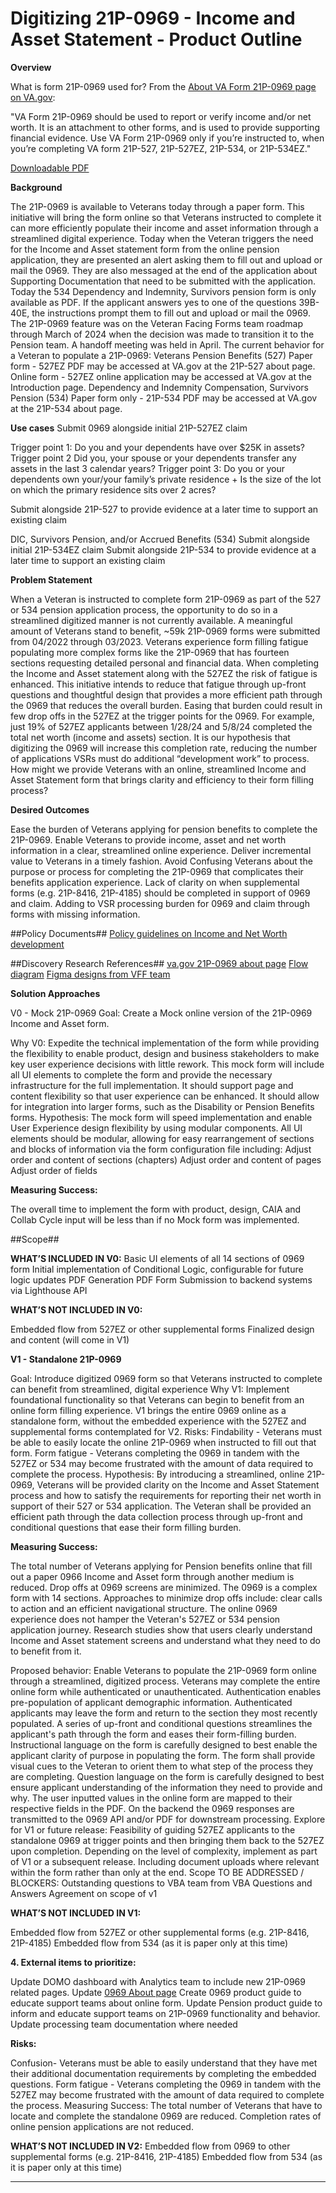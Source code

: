 # Digitizing 21P-0969 - Income and Asset Statement - Product Outline 

**Overview**

What is form 21P-0969 used for? From the [About VA Form 21P-0969 page on VA.gov](https://staging.va.gov/find-forms/about-form-21p-0969/):

"VA Form 21P-0969 should be used to report or verify income and/or net worth.  It is an attachment to other forms, and is used to provide supporting financial evidence. Use VA Form 21P-0969 only if you’re instructed to, when you’re completing VA form 21P-527, 21P-527EZ, 21P-534, or 21P-534EZ."

[Downloadable PDF](https://www.va.gov/find-forms/about-form-21p-0969/#:~:text=Download%20VA%20Form-,21P,-%2D0969%20(PDF))

**Background**

The 21P-0969 is available to Veterans today through a paper form.  This initiative will bring the form online so that Veterans instructed to complete it can more efficiently populate their income and asset information through a streamlined digital experience.
Today when the Veteran triggers the need for the Income and Asset statement form from the online pension application, they are presented an alert asking them to fill out and upload or mail the 0969.  They are also messaged at the end of the application about Supporting Documentation that need to be submitted with the application.
Today the 534 Dependency and Indemnity, Survivors pension form is only available as PDF.  If the applicant answers yes to one of the questions 39B-40E, the instructions prompt them to fill out and upload or mail the 0969.
The 21P-0969 feature was on the Veteran Facing Forms team roadmap through March of 2024 when the decision was made to transition it to the Pension team.  A handoff meeting was held in April.
The current behavior for a Veteran to populate a 21P-0969:
Veterans Pension Benefits (527)
Paper form - 527EZ PDF may be accessed at VA.gov at the 21P-527 about page.
Online form - 527EZ online application may be accessed at VA.gov at the Introduction page.
Dependency and Indemnity Compensation, Survivors Pension (534)
Paper form only - 21P-534 PDF may be accessed at VA.gov at the 21P-534 about page.

**Use cases**
Submit 0969 alongside initial 21P-527EZ claim

Trigger point 1: Do you and your dependents have over $25K in assets?
Trigger point 2 Did you, your spouse or your dependents transfer any assets in the last 3 calendar years?
Trigger point 3: Do you or your dependents own your/your family’s private residence + Is the size of the lot on which the primary residence sits over 2 acres?

Submit alongside 21P-527 to provide evidence at a later time to support an existing claim
 
DIC, Survivors Pension, and/or Accrued Benefits (534)
Submit alongside initial 21P-534EZ claim
Submit alongside 21P-534 to provide evidence at a later time to support an existing claim

**Problem Statement**

When a Veteran is instructed to complete form 21P-0969 as part of the 527 or 534 pension application process,  the opportunity to do so in a streamlined digitized manner is not currently available.    A meaningful amount of Veterans stand to benefit,  ~59k 21P-0969 forms were submitted from 04/2022 through 03/2023. 
Veterans experience form filling fatigue populating more complex forms like the 21P-0969 that has fourteen sections requesting detailed personal and financial data.  When completing the Income and Asset statement along with the 527EZ the risk of fatigue is enhanced.  This initiative intends to reduce that fatigue through up-front questions and thoughtful design that provides a more efficient path through the 0969 that reduces the overall burden.  Easing that burden could result in few drop offs in the 527EZ at the trigger points for the 0969. For example, just 19% of 527EZ applicants between 1/28/24 and 5/8/24 completed the total net worth (income and assets) section.  It is our hypothesis that digitizing the 0969 will increase this completion rate, reducing the number of applications VSRs must do additional “development work” to process.
How might we provide Veterans with an online, streamlined Income and Asset Statement form that brings clarity and efficiency to their form filling process?

**Desired Outcomes**

Ease the burden of Veterans applying for pension benefits to complete the 21P-0969.
Enable Veterans to  provide income, asset and net worth information in a clear, streamlined online experience. 
Deliver incremental value to Veterans in a timely fashion.
Avoid
Confusing Veterans about the purpose or process for completing the 21P-0969 that complicates their benefits application experience.
Lack of clarity on when supplemental forms (e.g. 21P-8416, 21P-4185) should be completed in support of 0969 and claim.
Adding to VSR processing burden for 0969 and claim through forms with missing information.

##Policy Documents##
[Policy guidelines on Income and Net Worth development](https://www.knowva.ebenefits.va.gov/system/templates/selfservice/va_ssnew/help/customer/locale/en-US/portal/554400000001018/content/554400000178674/M21-1-Part-IX-Subpart-i-Chapter-3-Section-A-General-Information-on-Income-and-Net-Worth-Development?query=0969)

##Discovery Research References##
[va.gov 21P-0969 about page](https://www.va.gov/find-forms/about-form-21p-0969/)
[Flow diagram](https://app.mural.co/t/departmentofveteransaffairs9999/m/departmentofveteransaffairs9999/1716990611183/ae454eca4402d95d1d1f82d8a55d901f43bee6e1?sender=ud143866fd5369378295a0267)
[Figma designs from VFF team](https://www.figma.com/design/tJhSwyQorlgdVPC2UKx1fQ/WIP---21P-0969-Income-and-Asset?node-id=0-1&t=fj1AJefI1lxkTs5h-0)


**Solution Approaches**

V0 - Mock 21P-0969
Goal: Create a Mock online version of the 21P-0969 Income and Asset form.  

Why V0: Expedite the technical implementation of the form while providing the flexibility to enable product, design and business stakeholders to make key user experience decisions with little rework.  This mock form will include all UI elements to complete the form and provide the necessary infrastructure for the full implementation. It should support page and content flexibility so that user experience can be enhanced. It should allow for integration into larger forms, such as the Disability or Pension Benefits forms.
Hypothesis:
The mock form will speed implementation and enable User Experience design flexibility by using modular components. All UI elements should be modular, allowing for easy rearrangement of sections and blocks of information via the form configuration file including:
Adjust order and content of sections (chapters) 
Adjust order and content of pages
Adjust order of fields

**Measuring Success:**

The overall time to implement the form with product, design, CAIA and Collab Cycle input will be less than if no Mock form was implemented.

##Scope##

**WHAT’S INCLUDED IN V0:**
Basic UI elements of all 14 sections of 0969 form
Initial implementation of Conditional Logic, configurable for future logic updates
PDF Generation
PDF Form Submission to backend systems via Lighthouse API


**WHAT’S NOT INCLUDED IN V0:**

Embedded flow from 527EZ or other supplemental forms 
Finalized design and content (will come in V1)


**V1 - Standalone 21P-0969**

Goal: Introduce digitized 0969 form so that Veterans instructed to complete can benefit from streamlined, digital experience
Why V1: Implement foundational functionality so that Veterans can begin to benefit from an online form filling experience.  V1 brings the entire 0969 online as a standalone form, without the embedded experience with the 527EZ and supplemental forms contemplated for V2.
Risks:
Findability - Veterans must be able to easily locate the online 21P-0969 when instructed to fill out that form.
Form fatigue - Veterans completing the 0969 in tandem with the 527EZ or 534 may become frustrated with the amount of data required to complete the process.
Hypothesis:
By introducing a streamlined, online 21P-0969, Veterans will be provided clarity on the Income and Asset Statement process and how to satisfy the requirements for reporting their net worth in support of their 527 or 534 application.
The Veteran shall be provided an efficient path through the data collection process through up-front and conditional questions that ease their form filling burden.


**Measuring Success:**

The total number of Veterans applying for Pension benefits online that fill out a paper 0966 Income and Asset  form through another medium is reduced.
Drop offs at 0969 screens are minimized.  The 0969 is a complex form with 14 sections. Approaches to minimize drop offs include: clear calls to action and an efficient navigational structure.
The online 0969 experience does not hamper the Veteran's 527EZ or 534 pension application journey.
Research studies show that users clearly understand Income and Asset statement  screens and understand what they need to do to benefit from it.


Proposed behavior: Enable Veterans to populate the 21P-0969 form online through a streamlined, digitized process.
Veterans may complete the entire online form while authenticated or unauthenticated.  Authentication enables pre-population of applicant demographic information.
Authenticated applicants may leave the form and return to the section they most recently populated. 
A series of up-front and conditional questions streamlines the applicant's path through the form and eases their form-filling burden.
Instructional language on the form is carefully designed to best enable the applicant clarity of purpose in populating the form.
The form shall provide visual cues to the Veteran to orient them to what step of the process they are completing.
Question language on the form is carefully designed to best ensure applicant understanding of the information they need to provide and why.
The user inputted values in the online form are mapped to their respective fields in the PDF.
On the backend the 0969 responses are transmitted to the 0969 API and/or PDF for downstream processing.
Explore for V1 or future release: 
Feasibility of guiding 527EZ applicants to the standalone 0969 at trigger points and then bringing them back to the 527EZ upon completion. Depending on the level of complexity, implement as part of V1 or a subsequent release.
Including document uploads where relevant within the form rather than only at the end.
Scope
TO BE ADDRESSED / BLOCKERS:
Outstanding questions to VBA team from VBA Questions and Answers
Agreement on scope of v1


**WHAT’S NOT INCLUDED IN V1:**

Embedded flow from 527EZ or other supplemental forms (e.g. 21P-8416, 21P-4185)
Embedded flow from 534 (as it is paper only at this time)


**4. External items to prioritize:**

Update DOMO dashboard with Analytics team to include new 21P-0969 related pages.
Update [0969 About page](https://www.va.gov/find-forms/about-form-21p-0969/)
Create 0969 product guide to educate support teams about online form.
Update Pension product guide to inform and educate support teams on 21P-0969  functionality and behavior.
Update processing team documentation where needed



**Risks:**

Confusion- Veterans must be able to easily understand that they have met their additional documentation requirements by completing the embedded questions.
Form fatigue - Veterans completing the 0969 in tandem with the 527EZ may become frustrated with the amount of data required to complete the process.
Measuring Success:
The total number of Veterans that have to locate and complete the standalone 0969 are reduced.
Completion rates of online pension applications are not reduced.


**WHAT’S NOT INCLUDED IN V2:**
Embedded flow from 0969 to other supplemental forms (e.g. 21P-8416, 21P-4185)
Embedded flow from 534 (as it is paper only at this time)


****

